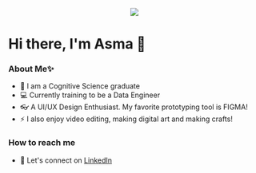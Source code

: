 <p align="center">
    <img src="https://media1.tenor.com/images/efd8467c907bb0b7d84e4cd27f4cddaa/tenor.gif?itemid=14115823"> 
</p>

# Hi there, I'm Asma 👋

### About Me✨

- 🧠 I am a Cognitive Science graduate
- 💻 Currently training to be a Data Engineer
- 👓 A UI/UX Design Enthusiast. My favorite prototyping tool is FIGMA!
- ⚡ I also enjoy video editing, making digital art and making crafts!

### How to reach me
- 🤝 Let's connect on [LinkedIn](https://www.linkedin.com/in/asmasyafiqahj/)

<!--
**asmasyfqh/asmasyfqh** is a ✨ _special_ ✨ repository because its `README.md` (this file) appears on your GitHub profile.

Here are some ideas to get you started:

- 🔭 I’m currently working on ...
- 🌱 I’m currently learning ...
- 👯 I’m looking to collaborate on ...
- 🤔 I’m looking for help with ...
- 💬 Ask me about ...
- 📫 How to reach me: ...
- 😄 Pronouns: ...
- ⚡ Fun fact: ...
-->
